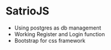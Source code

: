 # SatrioJS

- Using postgres as db management
- Working Register and Login function
- Bootstrap for css framework
